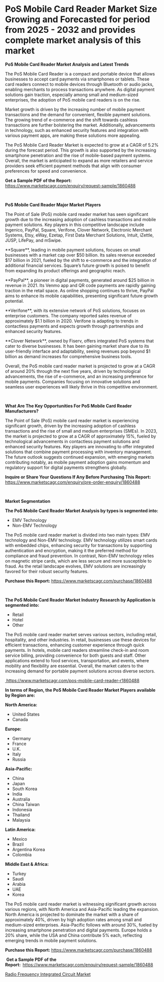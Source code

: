 <p><h1>PoS Mobile Card Reader Market Size Growing and Forecasted for period from 2025 - 2032 and provides complete market analysis of this market</h1></p><p><strong>PoS Mobile Card Reader Market Analysis and Latest Trends</strong></p>
<p><p>The PoS Mobile Card Reader is a compact and portable device that allows businesses to accept card payments via smartphones or tablets. These card readers connect to mobile devices through Bluetooth or audio jacks, enabling merchants to process transactions anywhere. As digital payment solutions gain traction, especially among small and medium-sized enterprises, the adoption of PoS mobile card readers is on the rise.</p><p>Market growth is driven by the increasing number of mobile payment transactions and the demand for convenient, flexible payment solutions. The growing trend of e-commerce and the shift towards cashless transactions are further bolstering the market. Additionally, advancements in technology, such as enhanced security features and integration with various payment apps, are making these solutions more appealing.</p><p>The PoS Mobile Card Reader Market is expected to grow at a CAGR of 5.2% during the forecast period. This growth is also supported by the increasing smartphone penetration and the rise of mobile-based payment systems. Overall, the market is anticipated to expand as more retailers and service providers seek efficient payment methods that align with consumer preferences for speed and convenience.</p></p>
<p><strong>Get a Sample PDF of the Report:&nbsp;</strong> <a href="https://www.marketscagr.com/enquiry/request-sample/1860488?utm_campaign=3561&utm_medium=2&utm_source=Github&utm_content=ia&utm_term=06042025&utm_id=pos-mobile-card-reader">https://www.marketscagr.com/enquiry/request-sample/1860488</a></p>
<p>&nbsp;</p>
<p><strong>PoS Mobile Card Reader Major Market Players</strong></p>
<p><p>The Point of Sale (PoS) mobile card reader market has seen significant growth due to the increasing adoption of cashless transactions and mobile payment solutions. Key players in this competitive landscape include Ingenico, PayPal, Square, Verifone, Clover Network, Electronic Merchant Systems, Etsy, eWay, Ezetap, First Data Merchant Solutions, Intuit, iZettle, JUSP, LifePay, and mSwipe.</p><p>**Square**, leading in mobile payment solutions, focuses on small businesses with a market cap over $50 billion. Its sales revenue exceeded $17 billion in 2021, fueled by the shift to e-commerce and the integration of additional financial services. Square’s future growth is poised to benefit from expanding its product offerings and geographic reach.</p><p>**PayPal**, a pioneer in digital payments, generated around $25 billion in revenue in 2021. Its Venmo app and QR code payments are rapidly gaining traction in the retail space. As online shopping continues to thrive, PayPal aims to enhance its mobile capabilities, presenting significant future growth potential.</p><p>**Verifone**, with its extensive network of PoS solutions, focuses on enterprise customers. The company reported sales revenue of approximately $1.1 billion in 2020. Verifone is adapting to trends in contactless payments and expects growth through partnerships and enhanced security features.</p><p>**Clover Network**, owned by Fiserv, offers integrated PoS systems that cater to diverse businesses. It has been gaining market share due to its user-friendly interface and adaptability, seeing revenues pop beyond $1 billion as demand increases for comprehensive business tools.</p><p>Overall, the PoS mobile card reader market is projected to grow at a CAGR of around 20% through the next five years, driven by technological advancements, the rise of e-commerce, and an increasing preference for mobile payments. Companies focusing on innovative solutions and seamless user experiences will likely thrive in this competitive environment.</p></p>
<p>&nbsp;</p>
<p><strong>What Are The Key Opportunities For PoS Mobile Card Reader Manufacturers?</strong></p>
<p><p>The Point of Sale (PoS) mobile card reader market is experiencing significant growth, driven by the increasing adoption of cashless transactions and the rise of small and medium enterprises (SMEs). In 2023, the market is projected to grow at a CAGR of approximately 15%, fueled by technological advancements in contactless payment solutions and enhanced security features. Key players are innovating to offer integrated solutions that combine payment processing with inventory management. The future outlook suggests continued expansion, with emerging markets contributing notably, as mobile payment adoption gains momentum and regulatory support for digital payments strengthens globally.</p></p>
<p><strong>Inquire or Share Your Questions If Any Before Purchasing This Report:</strong> <a href="https://www.marketscagr.com/enquiry/pre-order-enquiry/1860488?utm_campaign=3561&utm_medium=2&utm_source=Github&utm_content=ia&utm_term=06042025&utm_id=pos-mobile-card-reader">https://www.marketscagr.com/enquiry/pre-order-enquiry/1860488</a></p>
<p>&nbsp;</p>
<p><strong>Market Segmentation</strong></p>
<p><strong>The PoS Mobile Card Reader Market Analysis by types is segmented into:</strong></p>
<p><ul><li>EMV Technology</li><li>Non-EMV Technology</li></ul></p>
<p><p>The PoS mobile card reader market is divided into two main types: EMV technology and Non-EMV technology. EMV technology utilizes smart cards with embedded chips, enhancing security for transactions by supporting authentication and encryption, making it the preferred method for compliance and fraud prevention. In contrast, Non-EMV technology relies on magnetic stripe cards, which are less secure and more susceptible to fraud. As the retail landscape evolves, EMV solutions are increasingly favored for their robust security features.</p></p>
<p><strong>Purchase this Report:&nbsp;</strong><a href="https://www.marketscagr.com/purchase/1860488?utm_campaign=3561&utm_medium=2&utm_source=Github&utm_content=ia&utm_term=06042025&utm_id=pos-mobile-card-reader">https://www.marketscagr.com/purchase/1860488</a></p>
<p>&nbsp;</p>
<p><strong>The PoS Mobile Card Reader Market Industry Research by Application is segmented into:</strong></p>
<p><ul><li>Retail</li><li>Hotel</li><li>Other</li></ul></p>
<p><p>The PoS mobile card reader market serves various sectors, including retail, hospitality, and other industries. In retail, businesses use these devices for efficient transactions, enhancing customer experience through quick payments. In hotels, mobile card readers streamline check-in and room service billing, providing convenience for both guests and staff. Other applications extend to food services, transportation, and events, where mobility and flexibility are essential. Overall, the market caters to the increasing demand for portable payment solutions across diverse sectors.</p></p>
<p><a href="https://www.marketscagr.com/pos-mobile-card-reader-r1860488?utm_campaign=3561&utm_medium=2&utm_source=Github&utm_content=ia&utm_term=06042025&utm_id=pos-mobile-card-reader">&nbsp;https://www.marketscagr.com/pos-mobile-card-reader-r1860488</a></p>
<p><strong>In terms of Region, the PoS Mobile Card Reader Market Players available by Region are:</strong></p>
<p>
    <p> <strong> North America: </strong>
        <ul>
            <li>United States</li>
            <li>Canada</li>
        </ul>
        </p> 
    <p> <strong> Europe: </strong>
        <ul>
            <li>Germany</li>
            <li>France</li>
            <li>U.K.</li>
            <li>Italy</li>
            <li>Russia</li>
        </ul>
        </p> 
    <p> <strong> Asia-Pacific: </strong>
        <ul>
            <li>China</li>
            <li>Japan</li>
            <li>South Korea</li>
            <li>India</li>
            <li>Australia</li>
            <li>China Taiwan</li>
            <li>Indonesia</li>
            <li>Thailand</li>
            <li>Malaysia</li>
        </ul>
        </p> 
    <p> <strong> Latin America: </strong>
        <ul>
            <li>Mexico</li>
            <li>Brazil</li>
            <li>Argentina Korea</li>
            <li>Colombia</li>
        </ul>
        </p> 
    <p> <strong> Middle East & Africa: </strong>
        <ul>
            <li>Turkey</li>
            <li>Saudi</li>
            <li>Arabia</li>
            <li>UAE</li>
            <li>Korea</li>
        </ul>
    </p>
    </p>
<p><p>The PoS mobile card reader market is witnessing significant growth across various regions, with North America and Asia-Pacific leading the expansion. North America is projected to dominate the market with a share of approximately 40%, driven by high adoption rates among small and medium-sized enterprises. Asia-Pacific follows with around 30%, fueled by increasing smartphone penetration and digital payments. Europe holds a 20% share, while the USA and China contribute 5% each, reflecting emerging trends in mobile payment solutions.</p></p>
<p><strong>Purchase this Report: </strong><a href="https://www.marketscagr.com/purchase/1860488?utm_campaign=3561&utm_medium=2&utm_source=Github&utm_content=ia&utm_term=06042025&utm_id=pos-mobile-card-reader">https://www.marketscagr.com/purchase/1860488</a></p>
<p>&nbsp;<strong>Get a Sample PDF of the Report:&nbsp;&nbsp;</strong><a href="https://www.marketscagr.com/enquiry/request-sample/1860488?utm_campaign=3561&utm_medium=2&utm_source=Github&utm_content=ia&utm_term=06042025&utm_id=pos-mobile-card-reader">https://www.marketscagr.com/enquiry/request-sample/1860488</a></p>
<p><strong></strong></p>
<p><p><a href="https://github.com/beyeagamizjp/Market-Research-Report-List-1/blob/main/radio-frequency-integrated-circuit-market.md?utm_campaign=3561&utm_medium=2&utm_source=Github&utm_content=ia&utm_term=06042025&utm_id=pos-mobile-card-reader">Radio Frequency Integrated Circuit Market</a></p></p>